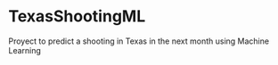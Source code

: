 # TexasShootingML


Proyect to predict a shooting in Texas in the next month using Machine Learning



